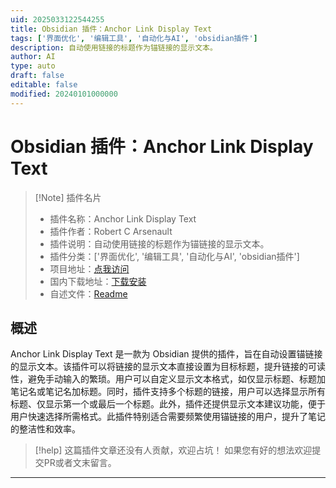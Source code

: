 ```yaml
---
uid: 2025033122544255
title: Obsidian 插件：Anchor Link Display Text
tags: ['界面优化', '编辑工具', '自动化与AI', 'obsidian插件']
description: 自动使用链接的标题作为锚链接的显示文本。
author: AI
type: auto
draft: false
editable: false
modified: 20240101000000
---
```


# Obsidian 插件：Anchor Link Display Text

> [!Note] 插件名片
> - 插件名称：Anchor Link Display Text
> - 插件作者：Robert C Arsenault
> - 插件说明：自动使用链接的标题作为锚链接的显示文本。
> - 插件分类：['界面优化', '编辑工具', '自动化与AI', 'obsidian插件']
> - 项目地址：[点我访问](https://github.com/rca-umb/anchor-link-display-text)
> - 国内下载地址：[下载安装](https://pkmer.cn/products/plugin/pluginMarket/?anchor-display-text)
> - 自述文件：[Readme](https://ghproxy.net/https://raw.githubusercontent.com/rca-umb/anchor-link-display-text/master/README.md)



## 概述

Anchor Link Display Text 是一款为 Obsidian 提供的插件，旨在自动设置锚链接的显示文本。该插件可以将链接的显示文本直接设置为目标标题，提升链接的可读性，避免手动输入的繁琐。用户可以自定义显示文本格式，如仅显示标题、标题加笔记名或笔记名加标题。同时，插件支持多个标题的链接，用户可以选择显示所有标题、仅显示第一个或最后一个标题。此外，插件还提供显示文本建议功能，便于用户快速选择所需格式。此插件特别适合需要频繁使用锚链接的用户，提升了笔记的整洁性和效率。


> [!help] 
> 这篇插件文章还没有人贡献，欢迎占坑！
> 如果您有好的想法欢迎提交PR或者文末留言。
> 

---



